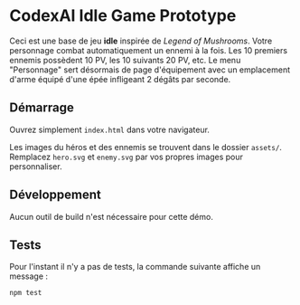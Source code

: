 # CodexAI Idle Game Prototype

Ceci est une base de jeu **idle** inspirée de *Legend of Mushrooms*.
Votre personnage combat automatiquement un ennemi à la fois.
Les 10 premiers ennemis possèdent 10 PV, les 10 suivants 20 PV, etc.
Le menu "Personnage" sert désormais de page d'équipement avec un emplacement d'arme
équipé d'une épée infligeant 2 dégâts par seconde.

## Démarrage
Ouvrez simplement `index.html` dans votre navigateur.

Les images du héros et des ennemis se trouvent dans le dossier `assets/`.
Remplacez `hero.svg` et `enemy.svg` par vos propres images pour personnaliser.

## Développement
Aucun outil de build n'est nécessaire pour cette démo.

## Tests
Pour l'instant il n'y a pas de tests, la commande suivante affiche un message :
```bash
npm test
```
